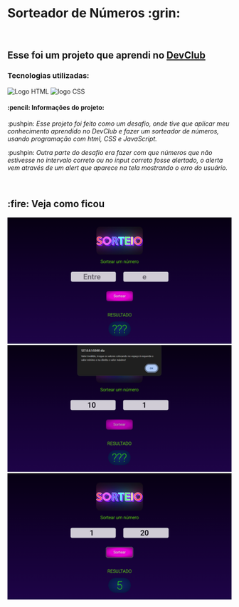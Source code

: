 <h1> Sorteador de Números :grin: </h1>
<br> 
<h2> Esse foi um projeto que aprendi no <a href="https://rodolfomori.com.br/devclub">DevClub</a> </h2>
<h3>Tecnologias utilizadas:</h3>
 <img src="https://img.shields.io/badge/HTML5-E34F26?style=for-the-badge&logo=html5&logoColor=white" alt="Logo HTML" >
 <img src="https://img.shields.io/badge/CSS3-1572B6?style=for-the-badge&logo=css3&logoColor=white" alt="logo CSS">

<h4> :pencil: Informações do projeto:</h4>
<p>
:pushpin: <i>Esse projeto foi feito como um desafio, onde tive que aplicar meu conhecimento aprendido no DevClub e fazer um sorteador de números, usando programação com html, CSS e JavaScript.</i>
  </p>
<p>
:pushpin: <i>Outra parte do desafio era fazer com que números que não estivesse no intervalo correto ou no input correto fosse alertado, o alerta vem através de um alert que aparece na tela mostrando o erro do usuário.</i>
</p>
<br>
<h2> :fire: Veja como ficou</h2>
<img src="https://github.com/KelberSS/SorteadorDeN-meros/blob/master/Imagens/1.png?raw=true" alt"1ª_interface do projeto SorteadorDeNumeros">
<img src= "https://github.com/KelberSS/SorteadorDeN-meros/blob/master/Imagens/2.png?raw=true" alt"2ª_interface do projeto SorteadorDeNumeros">
<img src= "https://github.com/KelberSS/SorteadorDeN-meros/blob/master/Imagens/3.png?raw=true"3ª_interface do projeto SorteadorDeNumeros">
